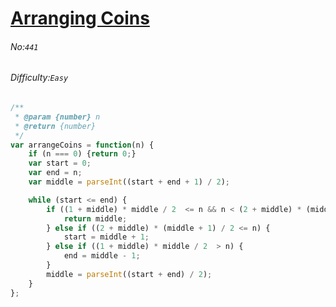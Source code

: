 # [Arranging Coins](https://leetcode.com/problems/arranging-coins/#/description)
###### No:`441`
###### Difficulty:`Easy`



```js
/**
 * @param {number} n
 * @return {number}
 */
var arrangeCoins = function(n) {
    if (n === 0) {return 0;}
    var start = 0;
    var end = n;
    var middle = parseInt((start + end + 1) / 2);

    while (start <= end) {
        if ((1 + middle) * middle / 2  <= n && n < (2 + middle) * (middle + 1) / 2) {
            return middle;
        } else if ((2 + middle) * (middle + 1) / 2 <= n) {
            start = middle + 1;
        } else if ((1 + middle) * middle / 2  > n) {
            end = middle - 1;
        }
        middle = parseInt((start + end) / 2);
    }
};

```
